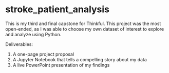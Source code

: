 # stroke_patient_analysis
This is my third and final capstone for Thinkful. This project was the most open-ended, as I was able to choose my own dataset of interest to explore and analyze using Python.

Deliverables:
1. A one-page project proposal
2. A Jupyter Notebook that tells a compelling story about my data
3. A live PowerPoint presentation of my findings
